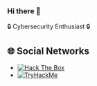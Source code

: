### Hi there 👋
🔒 Cybersecurity Enthusiast 🔒

## 🌐 Social Networks

- [![Hack The Box](https://img.shields.io/badge/Hack_The_Box-impuls-9FEF00?style=flat-square&logo=hackthebox)](https://www.hackthebox.eu/home/users/profile/impuls)
- [![TryHackMe](https://img.shields.io/badge/TryHackMe-impuls-212C42?style=flat-square&logo=tryhackme)](https://tryhackme.com/p/Impuls)
